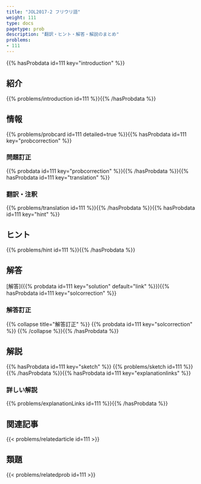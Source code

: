 ```yaml
---
title: "JOL2017-2 フリウリ語"
weight: 111
type: docs
pagetype: prob
description: "翻訳・ヒント・解答・解説のまとめ"
problems: 
- 111
---
```


{{% hasProbdata id=111 key="introduction" %}}

## 紹介

{{% problems/introduction id=111 %}}{{% /hasProbdata %}}

## 情報

{{% problems/probcard id=111 detailed=true %}}{{% hasProbdata id=111 key="probcorrection" %}}

### 問題訂正

{{% probdata id=111 key="probcorrection" %}}{{% /hasProbdata %}}{{% hasProbdata id=111 key="translation" %}}

### 翻訳・注釈

{{% problems/translation id=111 %}}{{% /hasProbdata %}}{{% hasProbdata id=111 key="hint" %}}

## ヒント

{{% problems/hint id=111 %}}{{% /hasProbdata %}}

## 解答

[解答]({{% probdata id=111 key="solution" default="link" %}}){{% hasProbdata id=111 key="solcorrection" %}}

### 解答訂正

{{% collapse title="解答訂正" %}}
{{% probdata id=111 key="solcorrection" %}}
{{% /collapse %}}{{% /hasProbdata %}}

## 解説

{{% hasProbdata id=111 key="sketch" %}}
{{% problems/sketch id=111 %}}
{{% /hasProbdata %}}{{% hasProbdata id=111 key="explanationlinks" %}}

### 詳しい解説

{{% problems/explanationLinks id=111 %}}{{% /hasProbdata %}}

## 関連記事

{{< problems/relatedarticle id=111 >}}

## 類題

{{< problems/relatedprob id=111 >}}
